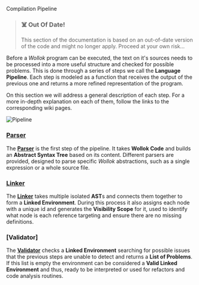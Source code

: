 Compilation Pipeline

> ### ☠️ Out Of Date!
> This section of the documentation is based on an out-of-date version of the code and might no longer apply. Proceed at your own risk...


Before a *Wollok* program can be executed, the text on it's sources needs to be processed into a more useful structure and checked for possible problems. This is done through a series of steps we call the **Language Pipeline**. Each step is modeled as a function that receives the output of the previous one and returns a more refined representation of the program.

On this section we will address a general description of each step. For a more in-depth explanation on each of them, follow the links to the corresponding wiki pages.

![Pipeline](https://drive.google.com/uc?authuser=0&id=1ruqzhAAsIbbnEfH8tNoFYfHHk-2Yp0ZQ&export=download)

### [Parser](Parser)

The **[Parser](Parser)** is the first step of the pipeline. It takes **Wollok Code** and builds an **Abstract Syntax Tree** based on its content. Different parsers are provided, designed to parse specific *Wollok* abstractions, such as a single expression or a whole source file.

### [Linker](Linker)

The **[Linker](Linker)** takes multiple isolated **AST**s and connects them together to form a **Linked Environment**. During this process it also assigns each node with a unique id and generates the **Visibility Scope** for it, used to identify what node is each reference targeting and ensure there are no missing definitions.

### [Validator]

The **[Validator](Validator)** checks a **Linked Environment** searching for possible issues that the previous steps are unable to detect and returns a **List of Problems**. If this list is empty the environment can be considered a **Valid Linked Environment** and thus, ready to be interpreted or used for refactors and code analysis routines.
